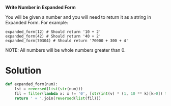 **Write Number in Expanded Form**

You will be given a number and you will need to return it as a string in Expanded Form. For example:
```
expanded_form(12) # Should return '10 + 2'
expanded_form(42) # Should return '40 + 2'
expanded_form(70304) # Should return '70000 + 300 + 4'
```
NOTE: All numbers will be whole numbers greater than 0.

# Solution

```python
def expanded_form(num):
    lst = reversed(list(str(num)))
    fil = filter(lambda x: x != '0', [str(int(v) * (1, 10 ** k)[k>0]) for k, v in enumerate(lst)])
    return ' + '.join(reversed(list(fil)))
```
